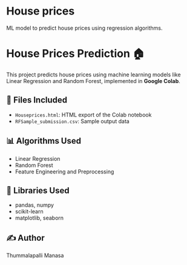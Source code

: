 # House prices
ML model to predict house prices using regression algorithms.
# House Prices Prediction 🏠

This project predicts house prices using machine learning models like Linear Regression and Random Forest, implemented in **Google Colab**.

## 📁 Files Included
- `Houseprices.html`: HTML export of the Colab notebook
- `RFSample_submission.csv`: Sample output data

## 📊 Algorithms Used
- Linear Regression
- Random Forest
- Feature Engineering and Preprocessing

## 🧠 Libraries Used
- pandas, numpy
- scikit-learn
- matplotlib, seaborn

## ✍️ Author
Thummalapalli Manasa
